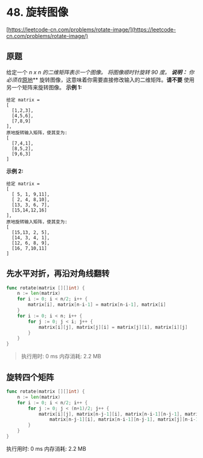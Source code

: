 # 48. 旋转图像
[https://leetcode-cn.com/problems/rotate-image/](https://leetcode-cn.com/problems/rotate-image/) 
## 原题
给定一个 *n *x *n* 的二维矩阵表示一个图像。
将图像顺时针旋转 90 度。
**说明：** 
你必须在**<a href="https://baike.baidu.com/item/%E5%8E%9F%E5%9C%B0%E7%AE%97%E6%B3%95" target="_blank">原地</a>** 旋转图像，这意味着你需要直接修改输入的二维矩阵。**请不要** 使用另一个矩阵来旋转图像。
**示例 1:** 
```
给定 matrix = 
[
  [1,2,3],
  [4,5,6],
  [7,8,9]
],
原地旋转输入矩阵，使其变为:
[
  [7,4,1],
  [8,5,2],
  [9,6,3]
]
```
**示例 2:** 
```
给定 matrix =
[
  [ 5, 1, 9,11],
  [ 2, 4, 8,10],
  [13, 3, 6, 7],
  [15,14,12,16]
], 
原地旋转输入矩阵，使其变为:
[
  [15,13, 2, 5],
  [14, 3, 4, 1],
  [12, 6, 8, 9],
  [16, 7,10,11]
]
```


## 先水平对折，再沿对角线翻转
```go
func rotate(matrix [][]int) {
	n := len(matrix)
	for i := 0; i < n/2; i++ {
		matrix[i], matrix[n-i-1] = matrix[n-i-1], matrix[i]
	}
	for i := 0; i < n; i++ {
		for j := 0; j < i; j++ {
			matrix[i][j], matrix[j][i] = matrix[j][i], matrix[i][j]
		}
	}
}
```
>执行用时: 0 ms
内存消耗: 2.2 MB

## 旋转四个矩阵
```go
func rotate(matrix [][]int) {
	n := len(matrix)
	for i := 0; i < n/2; i++ {
		for j := 0; j < (n+1)/2; j++ {
			matrix[i][j], matrix[n-j-1][i], matrix[n-i-1][n-j-1], matrix[j][n-i-1] =
				matrix[n-j-1][i], matrix[n-i-1][n-j-1], matrix[j][n-i-1], matrix[i][j]
		}
	}
}
```
>
执行用时: 0 ms
内存消耗: 2.2 MB